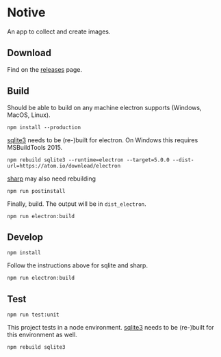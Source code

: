 # Notive

An app to collect and create images.

## Download

Find on the [releases](https://github.com/ant-i-c-s/Notive/releases) page.

## Build
Should be able to build on any machine electron supports (Windows, MacOS, Linux).
```
npm install --production
```
[sqlite3](https://github.com/mapbox/node-sqlite3) needs to be (re-)built for electron. On Windows this requires MSBuildTools 2015.
```
npm rebuild sqlite3 --runtime=electron --target=5.0.0 --dist-url=https://atom.io/download/electron
```
[sharp](https://github.com/lovell/sharp) may also need rebuilding
```
npm run postinstall
```
Finally, build. The output will be in `dist_electron`.
```
npm run electron:build
```

## Develop
```
npm install
```
Follow the instructions above for sqlite and sharp.
```
npm run electron:build
```

## Test
```
npm run test:unit
```
This project tests in a node environment. [sqlite3](https://github.com/mapbox/node-sqlite3) needs to be (re-)built for this environment as well.
```
npm rebuild sqlite3
```